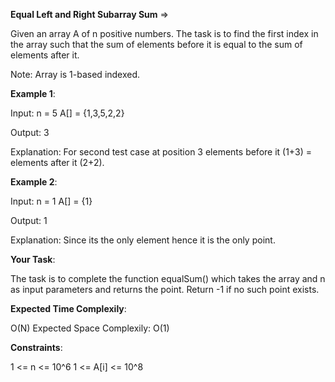 **Equal Left and Right Subarray Sum** =>

Given an array A of n positive numbers. The task is to find the first index in the array such that the sum of elements before it is equal to the sum of elements after it.

Note: Array is 1-based indexed.

**Example 1**:

Input: n = 5 A[] = {1,3,5,2,2} 

Output: 3 

Explanation: For second test case at position 3 elements before it (1+3) = elements after it (2+2).

**Example 2**:

Input: n = 1 A[] = {1} 

Output: 1 

Explanation: Since its the only element hence it is the only point. 

**Your Task**: 

The task is to complete the function equalSum() which takes the array and n as input parameters and returns the point. Return -1 if no such point exists.

**Expected Time Complexily**: 

O(N) Expected Space Complexily: O(1)

**Constraints**: 

1 <= n <= 10^6 1 <= A[i] <= 10^8